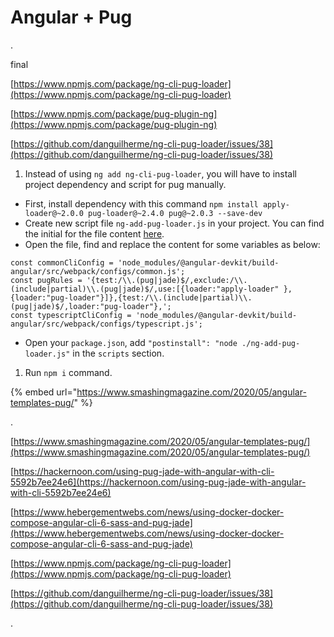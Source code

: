 # Angular + Pug

.

final 

[https://www.npmjs.com/package/ng-cli-pug-loader](https://www.npmjs.com/package/ng-cli-pug-loader)

[https://www.npmjs.com/package/pug-plugin-ng](https://www.npmjs.com/package/pug-plugin-ng)

[https://github.com/danguilherme/ng-cli-pug-loader/issues/38](https://github.com/danguilherme/ng-cli-pug-loader/issues/38)

1. Instead of using `ng add ng-cli-pug-loader`, you will have to install project dependency and script for pug manually.

* First, install dependency with this command `npm install apply-loader@~2.0.0 pug-loader@~2.4.0 pug@~2.0.3 --save-dev`
* Create new script file `ng-add-pug-loader.js` in your project. You can find the initial for the file content [here](https://github.com/danguilherme/ng-cli-pug-loader/blob/master/src/files/ng-add-pug-loader.js).
* Open the file, find and replace the content for some variables as below:

```text
const commonCliConfig = 'node_modules/@angular-devkit/build-angular/src/webpack/configs/common.js';
const pugRules = '{test:/\\.(pug|jade)$/,exclude:/\\.(include|partial)\\.(pug|jade)$/,use:[{loader:"apply-loader" },{loader:"pug-loader"}]},{test:/\\.(include|partial)\\.(pug|jade)$/,loader:"pug-loader"},';
const typescriptCliConfig = 'node_modules/@angular-devkit/build-angular/src/webpack/configs/typescript.js';
```

* Open your `package.json`, add `"postinstall": "node ./ng-add-pug-loader.js"` in the `scripts` section.

1. Run `npm i` command.

{% embed url="https://www.smashingmagazine.com/2020/05/angular-templates-pug/" %}

.

[https://www.smashingmagazine.com/2020/05/angular-templates-pug/](https://www.smashingmagazine.com/2020/05/angular-templates-pug/)

[https://hackernoon.com/using-pug-jade-with-angular-with-cli-5592b7ee24e6](https://hackernoon.com/using-pug-jade-with-angular-with-cli-5592b7ee24e6)

[https://www.hebergementwebs.com/news/using-docker-docker-compose-angular-cli-6-sass-and-pug-jade](https://www.hebergementwebs.com/news/using-docker-docker-compose-angular-cli-6-sass-and-pug-jade)

[https://www.npmjs.com/package/ng-cli-pug-loader](https://www.npmjs.com/package/ng-cli-pug-loader)

[https://github.com/danguilherme/ng-cli-pug-loader/issues/38](https://github.com/danguilherme/ng-cli-pug-loader/issues/38)

.

